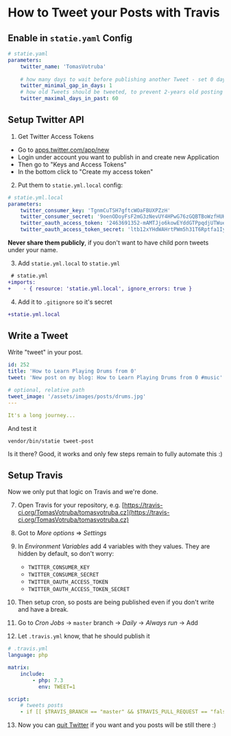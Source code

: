 # How to Tweet your Posts with Travis

## Enable in `statie.yaml` Config

```yaml
# statie.yaml
parameters:
    twitter_name: 'TomasVotruba'
    
    # how many days to wait before publishing another Tweet - set 0 days for testing
    twitter_minimal_gap_in_days: 1 
    # how old Tweets should be tweeted, to prevent 2-years old posting
    twitter_maximal_days_in_past: 60 
```

## Setup Twitter API 
 
1. Get Twitter Access Tokens

- Go to [apps.twitter.com/app/new](https://developer.twitter.com/app/new)
- Login under account you want to publish in and create new Application
- Then go to "Keys and Access Tokens"
- In the bottom click to "Create my access token"

2. Put them to `statie.yml.local` config:

```yaml
# statie.yml.local
parameters:
    twitter_consumer_key: 'TgnmCuTSH7gftcWOaFBUXPZzH'
    twitter_consumer_secret: '9oenODoyFsF2mG3zNevUY4HPwG76zGQBTBoWzfHUKCIorR2lJ0'
    twitter_oauth_access_token: '2463691352-mAMTJjo6kowEYddGTPpqdjUTWueQwWrLUdHpB9O'
    twitter_oauth_access_token_secret: 'ltb12xYHdWAHrtPWm5h31T6Rptfa1IyutensM5EsX47Dt'
```

**Never share them publicly**, if you don't want to have child porn tweets under your name. 

3. Add `statie.yml.local` to `statie.yml`

```diff
 # statie.yml
+imports:
+    - { resource: 'statie.yml.local', ignore_errors: true }
```

4. Add it to `.gitignore` so it's secret

```diff
+statie.yml.local
```

## Write a Tweet

Write "tweet" in your post.

```yaml
id: 252
title: 'How to Learn Playing Drums from 0'
tweet: 'New post on my blog: How to Learn Playing Drums from 0 #music'

# optional, relative path
tweet_image: '/assets/images/posts/drums.jpg'
---

It's a long journey...

```

And test it

```bsah
vendor/bin/statie tweet-post
```

Is it there? Good, it works and only few steps remain to fully automate this :)

## Setup Travis

Now we only put that logic on Travis and we're done.

7. Open Travis for your repository, e.g. [https://travis-ci.org/TomasVotruba/tomasvotruba.cz](https://travis-ci.org/TomasVotruba/tomasvotruba.cz)

8. Got to *More options* => *Settings*

9. In *Environment Variables* add 4 variables with they values. They are hidden by default, so don't worry:
    - `TWITTER_CONSUMER_KEY`
    - `TWITTER_CONSUMER_SECRET`
    - `TWITTER_OAUTH_ACCESS_TOKEN`
    - `TWITTER_OAUTH_ACCESS_TOKEN_SECRET`

10. Then setup cron, so posts are being published even if you don't write and have a break.

11. Go to *Cron Jobs* → `master` branch → *Daily* → *Always run* → Add

12. Let `.travis.yml` know, that he should publish it

```yaml
# .travis.yml
language: php

matrix:
    include:
        - php: 7.3
          env: TWEET=1

script:
    # tweets posts
    - if [[ $TRAVIS_BRANCH == "master" && $TRAVIS_PULL_REQUEST == "false" && $TWEET != "" ]]; then vendor/bin/publish-new-tweet; fi
```

13. Now you can [quit Twitter](https://www.tomasvotruba.cz/blog/2017/01/20/4-emotional-reasons-why-I-quit-my-twitter/) if you want and you posts will be still there :)
